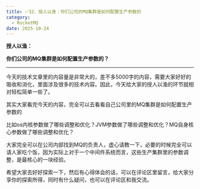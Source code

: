 ```yaml
---
title: ✅32、授人以渔：你们公司的MQ集群是如何配置生产参数的
category:
  - RocketMQ
date: 2025-10-24
---
```



**授人以渔：**

**你们公司的MQ集群是如何配置生产参数的？**

---

今天的技术文章里的内容量是非常大的，差不多5000字的内容，需要大家好好的吸收和消化，里面涉及很多的技术内容。因此，今天给大家的授人以渔的环节就相对轻松简单一些了。

其实大家看完今天的内容，完全可以去看看自己公司里的MQ集群是如何配置生产参数的

比如os内核参数做了哪些调整和优化？JVM参数做了哪些调整和优化？MQ自身核心参数做了哪些调整和优化？

大家完全可以在公司内部找到MQ的负责人，虚心请教一下，必要的时候完全可以请人家吃个饭，因为实际上对于一个中间件系统而言，这些生产集群里的参数调整，是最核心的一块经验。

希望大家去好好探索一下，然后有心得体会的话，可以在评论区里留言，给大家分享你的探索所得，同时有什么疑问，也可以在评论区和我交流。